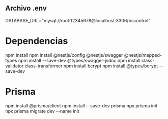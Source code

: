 ## Archivo .env
DATABASE_URL="mysql://root:12345678@localhost:3306/bscontrol"

# Dependencias
npm install
npm install @nestjs/config @nestjs/swagger @nestjs/mapped-types
npm install --save-dev @types/swagger-jsdoc
npm install class-validator class-transformer
npm install bcrypt
npm install @types/bcrypt --save-dev


# Prisma
npm install @prisma/client
npm install --save-dev prisma
npx prisma init
npx prisma migrate dev --name init

